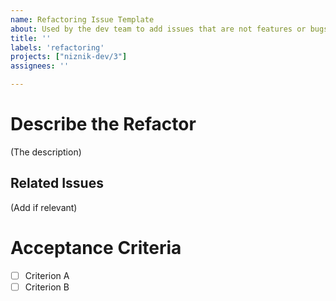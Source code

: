 ```yaml
---
name: Refactoring Issue Template
about: Used by the dev team to add issues that are not features or bugs (standard refactoring, wiki, upgrades, etc.)
title: ''
labels: 'refactoring'
projects: ["niznik-dev/3"]
assignees: ''

---
```


# Describe the Refactor

(The description)

## Related Issues

(Add if relevant)

# Acceptance Criteria
- [ ] Criterion A
- [ ] Criterion B
